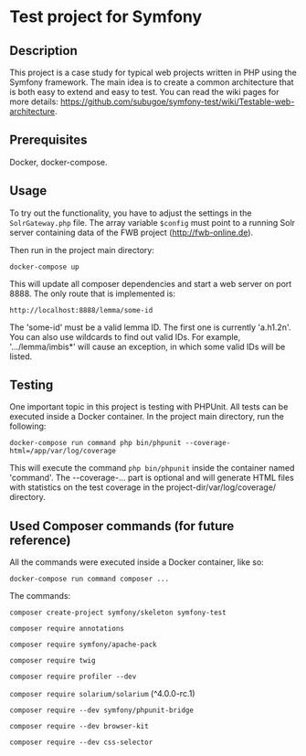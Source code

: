 # Test project for Symfony

## Description

This project is a case study for typical web projects written in PHP using the Symfony framework.
The main idea is to create a common architecture that is both easy to extend and easy to test.
You can read the wiki pages for more details: https://github.com/subugoe/symfony-test/wiki/Testable-web-architecture.

## Prerequisites

Docker, docker-compose.

## Usage

To try out the functionality, you have to adjust the settings in the ```SolrGateway.php``` file.
The array variable ```$config``` must point to a running Solr server containing data of the FWB project (http://fwb-online.de).

Then run in the project main directory:

```docker-compose up```

This will update all composer dependencies and start a web server on port 8888.
The only route that is implemented is:

```http://localhost:8888/lemma/some-id```

The 'some-id' must be a valid lemma ID. The first one is currently 'a.h1.2n'. You can also use wildcards to find out valid IDs. For example, '.../lemma/imbis*' will cause an exception, in which some valid IDs will be listed.

## Testing

One important topic in this project is testing with PHPUnit. All tests can be executed inside a Docker container.
In the project main directory, run the following:

```docker-compose run command php bin/phpunit --coverage-html=/app/var/log/coverage```

This will execute the command ```php bin/phpunit``` inside the container named 'command'. 
The --coverage-... part is optional and will generate HTML files with statistics on the test coverage in the project-dir/var/log/coverage/ directory.

## Used Composer commands (for future reference)

All the commands were executed inside a Docker container, like so:

```docker-compose run command composer ...```

The commands:

```composer create-project symfony/skeleton symfony-test```

```composer require annotations```

```composer require symfony/apache-pack```

```composer require twig```

```composer require profiler --dev```

```composer require solarium/solarium``` (^4.0.0-rc.1)

```composer require --dev symfony/phpunit-bridge```

```composer require --dev browser-kit```

```composer require --dev css-selector```

